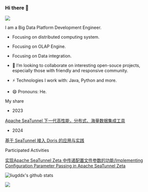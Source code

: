 ### Hi there 👋



<img src="https://visitor-badge.laobi.icu/badge?page_id=liugddx.liugddx" style="max-width:100%;">

I am a Big Data Platform Development Engineer.

- Focusing on distributed computing system.
- Focusing on OLAP Engine.
- Focusing on Data integration.

- 👯 I’m looking to collaborate on interesting open-souce projects, especially those with friendly and responsive community.
- ⚡️ Technologies I work with: Java, Python and more.
- 😄 Pronouns: He.


My share

- 2023

[Apache SeaTunnel 下一代高性能，分布式、海量数据集成工具](https://www.bilibili.com/video/BV1UB4y1R769/?spm_id_from=333.999.0.0)

- 2024

[基于 SeaTunnel 接入 Doris 的应用与实践](https://bilibili.com/video/BV1kDpme9Ejc/?buvid=Z947CC97238D27C14ED1A7AC037D05BF50E6&is_story_h5=false&mid=i9OOLgc%2Fx7S8CktNi6YQeQ%3D%3D&p=1&plat_id=106&share_from=ugc&share_medium=iphone&share_plat=ios&share_session_id=541311AA-22BC-467F-822B-8C479BC445A1&share_source=COPY&share_tag=s_i&spmid=main.space-contribution.0.0&timestamp=1725340458&unique_k=GWIlgiU&up_id=1196172099)

Participated Activities

[实现Apache SeaTunnel Zeta 中传递配置文件参数的功能/Implementing Configuration Parameter Passing in Apache SeaTunnel Zeta
](https://summer-ospp.ac.cn/2023/org/prodetail/23b660198?list=org&navpage=org)

![liugddx's github stats](https://github-readme-stats.vercel.app/api?username=liugddx&show_icons=true&theme=radical&include_all_commits=true)

[![](https://ossrank.com/widget/497922)](https://ossrank.com/c/497922)
